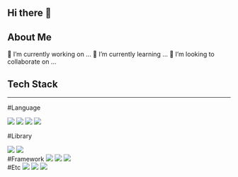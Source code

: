 ## Hi there 👋

<!--
**meiligo/meiligo** is a ✨ _special_ ✨ repository because its `README.md` (this file) appears on your GitHub profile.

Here are some ideas to get you started:

- 🔭 I’m currently working on ...
- 🌱 I’m currently learning ...
- 👯 I’m looking to collaborate on ...
- 🤔 I’m looking for help with ...
- 💬 Ask me about ...
- 📫 How to reach me: ...
- 😄 Pronouns: ...
- ⚡ Fun fact: ...
-->


## About Me
<!--<hr>-->
🔭 I’m currently working on ...
🌱 I’m currently learning ...
👯 I’m looking to collaborate on ...

## Tech Stack
<hr>

#Language
 <!--Python-->   <img src="https://img.shields.io/badge/Python-3776AB?style=flat-square&logo=Python&logoColor=white"/>  <!--JavaScript-->  <img src="https://img.shields.io/badge/JavaScript-F7DF1E?style=flat-square&logo=JavaScript&logoColor=white"/>  <!--HTML5-->  <img src="https://img.shields.io/badge/HTML5-E34F26?style=flat-square&logo=HTML5&logoColor=white"/>  <!--CSS-->  <img src="https://img.shields.io/badge/CSS3-1572B6?style=flat-square&logo=CSS3&logoColor=white"/>  <br/>
#Library
  <!--PyTorch-->
  <img src="https://img.shields.io/badge/PyTorch-EE4C2C?style=flat-square&logo=PyTorch&logoColor=white"/>
  <!--Selenium-->
  <img src="https://img.shields.io/badge/Selenium-43B02A?style=flat-square&logo=Selenium&logoColor=white"/>
  <br/>
#Framework
  <!--Flask-->
  <img src="https://img.shields.io/badge/Flask-000000?style=flat-square&logo=Flask&logoColor=white"/>
  <!--Django-->
  <img src="https://img.shields.io/badge/Django-092E20?style=flat-square&logo=Django&logoColor=white"/>
  <!--React-->
  <img src="https://img.shields.io/badge/React-61DAFB?style=flat-square&logo=React&logoColor=white&Color=white"/>
  <br/>
#Etc
  <!--Amazon AWS-->
  <img src="https://img.shields.io/badge/Amazon AWS-232F3E?style=flat-square&logo=Amazon AWS&logoColor=white"/>
  <!--Slack-->
  <img src="https://img.shields.io/badge/Slack-4A154B?style=flat-square&logo=Slack&logoColor=white"/>
  <!--MySQL-->
  <img src="https://img.shields.io/badge/MySQL-4479A1?style=flat-square&logo=MySQL&logoColor=white"/>
  <br/>
  <br/>
